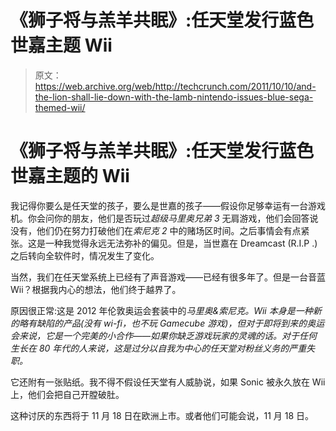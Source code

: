 # 《狮子将与羔羊共眠》:任天堂发行蓝色世嘉主题 Wii 

> 原文：<https://web.archive.org/web/http://techcrunch.com/2011/10/10/and-the-lion-shall-lie-down-with-the-lamb-nintendo-issues-blue-sega-themed-wii/>

# 《狮子将与羔羊共眠》:任天堂发行蓝色世嘉主题的 Wii

我记得你要么是任天堂的孩子，要么是世嘉的孩子——假设你足够幸运有一台游戏机。你会问你的朋友，他们是否玩过*超级马里奥兄弟 3* 无肩游戏，他们会回答说没有，他们仍在努力打破他们在*索尼克 2* 中的赌场区时间。之后事情会有点紧张。这是一种我觉得永远无法弥补的偏见。但是，当世嘉在 Dreamcast (R.I.P .)之后转向全软件时，情况发生了变化。

当然，我们在任天堂系统上已经有了声音游戏——已经有很多年了。但是一台音蓝 Wii？根据我内心的想法，他们终于越界了。

原因很正常:这是 2012 年伦敦奥运会套装中的*马里奥&索尼克。Wii 本身是一种新的略有缺陷的产品(没有 wi-fi，也不玩 Gamecube 游戏)，但对于即将到来的奥运会来说，它是一个完美的小合作——如果你缺乏游戏玩家的灵魂的话。对于任何生长在 80 年代的人来说，这是过分以自我为中心的任天堂对粉丝义务的严重失职。*

它还附有一张贴纸。我不得不假设任天堂有人威胁说，如果 Sonic 被永久放在 Wii 上，他们会把自己开膛破肚。

这种讨厌的东西将于 11 月 18 日在欧洲上市。或者他们可能会说，11 月 18 日。